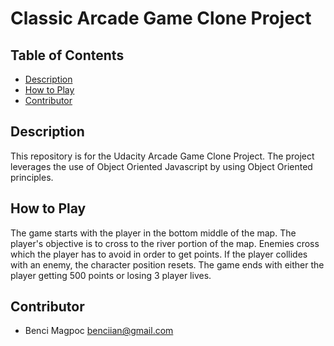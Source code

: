 # Classic Arcade Game Clone Project

## Table of Contents

- [Description](#description)
- [How to Play](#how-to-play)
- [Contributor](#contributor)

## Description

This repository is for the Udacity Arcade Game Clone Project. The project leverages the use of Object Oriented Javascript by using Object Oriented principles. 

## How to Play

The game starts with the player in the bottom middle of the map. The player's objective is to cross to the river portion of the map. Enemies cross which the player has to avoid in order to get points. If the player collides with an enemy, the character position resets. The game ends with either the player getting 500 points or losing 3 player lives.

## Contributor

- Benci Magpoc <benciian@gmail.com>
